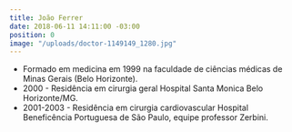 ```yaml
---
title: João Ferrer
date: 2018-06-11 14:11:00 -03:00
position: 0
image: "/uploads/doctor-1149149_1280.jpg"
---
```


* Formado em medicina em 1999 na faculdade de ciências médicas de Minas Gerais (Belo Horizonte).
* 2000 - Residência em cirurgia geral Hospital Santa Monica Belo Horizonte/MG.
* 2001-2003 - Residência em cirurgia cardiovascular Hospital Beneficência Portuguesa de São Paulo, equipe professor Zerbini.